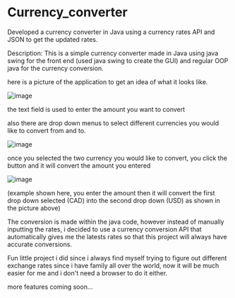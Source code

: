 # Currency_converter
Developed a currency converter in Java using a currency rates API and JSON to get the updated rates.

Description:
This is a simple currency converter made in Java using java swing for the front end (used java swing to create the GUI) and regular OOP java for the currency conversion.


here is a picture of the application to get an idea of what it looks like.

![image](https://user-images.githubusercontent.com/40302667/134257068-b51ee2d9-b949-40ff-9f7a-49da05c04153.png)

the text field is used to enter the amount you want to convert

also there are drop down menus to select different currencies you would like to convert from and to.

![image](https://user-images.githubusercontent.com/40302667/134257218-9e4f5430-a012-4d8b-b0fe-7da0c192c60e.png)
 
 once you selected the two currency you would like to convert, you click the button and it will convert the amount you entered
 
 ![image](https://user-images.githubusercontent.com/40302667/134257291-e1c51f7e-f2a2-43df-a0e6-f4e6ceb39115.png)
 
 (example shown here, you enter the amount then it will convert the first drop down selected (CAD) into the second drop down (USD) as shown in the picture above)
 
 The conversion is made within the java code, however instead of manually inputting the rates, i decided to use a currency conversion API that automatically gives me the latests rates so that this project will always have accurate conversions. 
 
 Fun little project i did since i always find myself trying to figure out different exchange rates since i have family all over the world, now it will be much easier for me and i don't need a browser to do it either.

more features coming soon...

 



